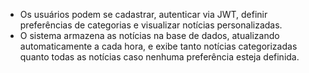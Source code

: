 - Os usuários podem se cadastrar, autenticar via JWT, definir preferências de categorias e visualizar notícias personalizadas. 
- O sistema armazena as notícias na base de dados, atualizando automaticamente a cada hora, e exibe tanto notícias categorizadas quanto todas as notícias caso nenhuma preferência esteja definida.

